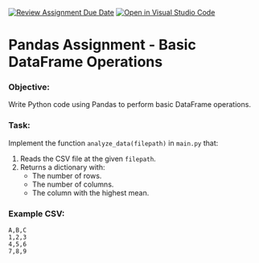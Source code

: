 [![Review Assignment Due Date](https://classroom.github.com/assets/deadline-readme-button-22041afd0340ce965d47ae6ef1cefeee28c7c493a6346c4f15d667ab976d596c.svg)](https://classroom.github.com/a/Nx7zmmVC)
[![Open in Visual Studio Code](https://classroom.github.com/assets/open-in-vscode-2e0aaae1b6195c2367325f4f02e2d04e9abb55f0b24a779b69b11b9e10269abc.svg)](https://classroom.github.com/online_ide?assignment_repo_id=19526677&assignment_repo_type=AssignmentRepo)
# Pandas Assignment - Basic DataFrame Operations

### Objective:
Write Python code using Pandas to perform basic DataFrame operations.

### Task:

Implement the function `analyze_data(filepath)` in `main.py` that:

1. Reads the CSV file at the given `filepath`.
2. Returns a dictionary with:
   - The number of rows.
   - The number of columns.
   - The column with the highest mean.

### Example CSV:

```csv
A,B,C
1,2,3
4,5,6
7,8,9
